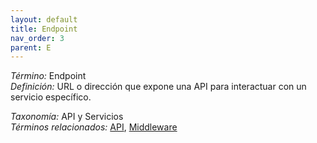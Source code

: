 ```yaml
---
layout: default
title: Endpoint
nav_order: 3
parent: E
---
```


*Término:* Endpoint  
*Definición:* URL o dirección que expone una API para interactuar con un servicio específico.

*Taxonomía:* API y Servicios  
*Términos relacionados:* [API](https://maleniski.github.io/diccionario-angl-tec-mx/docs/alfabeticamente/A/api/), [Middleware](https://maleniski.github.io/diccionario-angl-tec-mx/docs/alfabeticamente/M/middleware/)
